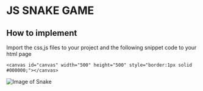# JS SNAKE GAME


## How to implement
Import the css,js files to your project and the following snippet code to your html page 

`<canvas id="canvas" width="500" height="500" style="border:1px solid #000000;"></canvas>`

![Image of Snake](http://4.bp.blogspot.com/-5tpcoEonRRY/VQXN27pDPoI/AAAAAAAAAFc/PJlQYXxoJmU/s1600/snake-303696_640.png)



